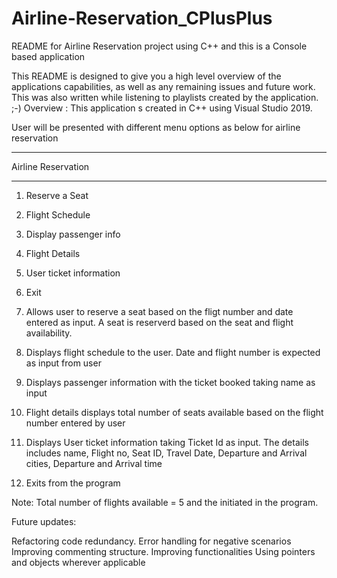 # Airline-Reservation_CPlusPlus
README for Airline Reservation project using C++ and this is a Console based application

This README is designed to give you a high level overview of the applications capabilities, as well as any remaining issues and future work. This was also written while listening to playlists created by the application. ;-)
Overview : This application s created in C++ using Visual Studio 2019.

User will be presented with different menu options as below for airline reservation

*******************
Airline Reservation
*******************
1. Reserve a Seat
2. Flight Schedule
3. Display passenger info
4. Flight Details
5. User ticket information
0. Exit

1. Allows user to reserve a seat based on the fligt number and date entered as input. A seat is reserverd based on the seat and flight availability.
2. Displays flight schedule to the user. Date and flight number is expected as input from user
3. Displays passenger information with the ticket booked taking name as input
4. Flight details displays total number of seats available based on the flight number entered by user
5. Displays User ticket information taking Ticket Id as input. The details includes name, Flight no, Seat ID, Travel Date, Departure and Arrival cities, Departure and Arrival time
6. Exits from the program

Note: Total number of flights available = 5 and the initiated in the program. 

Future updates:

Refactoring code redundancy.
Error handling for negative scenarios
Improving commenting structure.
Improving functionalities
Using pointers and objects wherever applicable 
